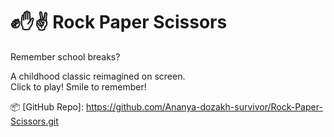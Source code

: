 # ✊✋✌ Rock Paper Scissors

Remember school breaks?  

A childhood classic reimagined on screen.  
Click to play! Smile to remember!  
  
📦 [GitHub Repo]: https://github.com/Ananya-dozakh-survivor/Rock-Paper-Scissors.git